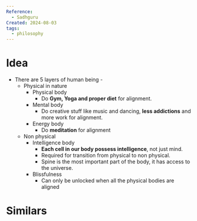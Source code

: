 ```yaml
---
Reference:
  - Sadhguru
Created: 2024-08-03
tags:
  - philosophy
---
```

# Idea

* There are 5 layers of human being - 
	* Physical in nature
		* Physical body
			* Do **Gym, Yoga and proper diet** for alignment.
		* Mental body
			* Do creative stuff like music and dancing, **less addictions** and more work for alignment.
		* Energy body
			* Do **meditation** for alignment
	* Non physical
		* Intelligence body
			* **Each cell in our body possess intelligence**, not just mind.
			* Required for transition from physical to non physical.
			* Spine is the most important part of the body, it has access to the universe.
		* Blissfulness
			* Can only be unlocked when all the physical bodies are aligned

# Similars

